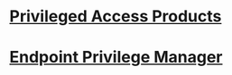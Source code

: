 # [Privileged Access Products](https://www.cyberark.com/products/privileged-access/)

# [Endpoint Privilege Manager](EPM.md)
